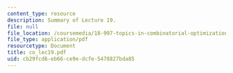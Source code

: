 ```yaml
---
content_type: resource
description: Summary of Lecture 19.
file: null
file_location: /coursemedia/18-997-topics-in-combinatorial-optimization-spring-2004/cb29fcd6eb66ce9edcfe5478827bda85_co_lec19.pdf
file_type: application/pdf
resourcetype: Document
title: co_lec19.pdf
uid: cb29fcd6-eb66-ce9e-dcfe-5478827bda85
---
```

